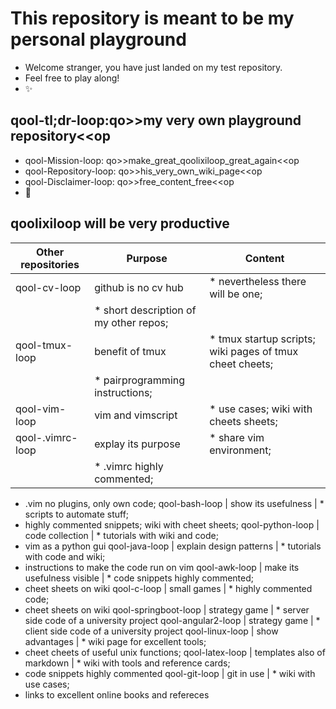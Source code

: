 # This repository is meant to be my personal playground
* Welcome stranger, you have just landed on my test repository. 
* Feel free to play along! 
* :sparkles:

## qool-tl;dr-loop:qo>>my very own playground repository<<op
* qool-Mission-loop: qo>>make_great_qoolixiloop_great_again<<op
* qool-Repository-loop: qo>>his_very_own_wiki_page<<op
* qool-Disclaimer-loop: qo>>free_content_free<<op
* :revolving_hearts:

## qoolixiloop will be very productive

Other repositories | Purpose | Content |
--------------------- | ------------------------------------- | ----------------------------------------------------------- |
qool-cv-loop | github is no cv hub | * nevertheless there will be one; 
                                   | * short description of my other repos;
qool-tmux-loop | benefit of tmux  | * tmux startup scripts; wiki pages of tmux cheet cheets; 
                                  | * pairprogramming instructions; 
qool-vim-loop | vim and vimscript  | * use cases; wiki with cheets sheets;
qool-.vimrc-loop | explay its purpose | * share vim environment; 
                                    |* .vimrc highly commented; 
* .vim no plugins, only own code;
qool-bash-loop | show its usefulness | * scripts to automate stuff; 
* highly commented snippets; wiki with cheet sheets;
qool-python-loop | code collection | * tutorials with wiki and code; 
* vim as a python gui
qool-java-loop | explain design patterns | * tutorials with code and wiki; 
* instructions to make the code run on vim
qool-awk-loop | make its usefulness visible | * code snippets highly commented; 
* cheet sheets on wiki 
qool-c-loop | small games | * highly commented code; 
* cheet sheets on wiki
qool-springboot-loop | strategy game | * server side code of a university project
qool-angular2-loop | strategy game | * client side code of a university project
qool-linux-loop | show advantages | * wiki page for excellent tools; 
* cheet cheets of useful unix functions;
qool-latex-loop | templates also of markdown | * wiki with tools and reference cards; 
* code snippets highly commented
qool-git-loop | git in use | * wiki with use cases; 
* links to excellent online books and refereces

